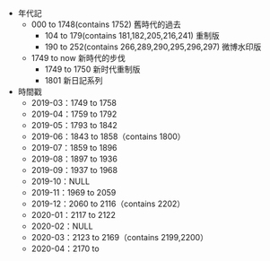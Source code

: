 - 年代記
  - 000 to 1748(contains 1752) 舊時代的過去
    - 104 to 179(contains 181,182,205,216,241) 重制版
    - 190 to 252(contains 266,289,290,295,296,297) 微博水印版
  - 1749 to now 新時代的步伐
    - 1749 to 1750 新时代重制版
    - 1801 新日記系列
- 時間戳
  - 2019-03：1749 to 1758
  - 2019-04：1759 to 1792
  - 2019-05：1793 to 1842
  - 2019-06：1843 to 1858（contains 1800）
  - 2019-07：1859 to 1896
  - 2019-08：1897 to 1936
  - 2019-09：1937 to 1968
  - 2019-10：NULL
  - 2019-11：1969 to 2059
  - 2019-12：2060 to 2116（contains 2202）
  - 2020-01：2117 to 2122
  - 2020-02：NULL
  - 2020-03：2123 to 2169（contains 2199,2200）
  - 2020-04：2170 to 
